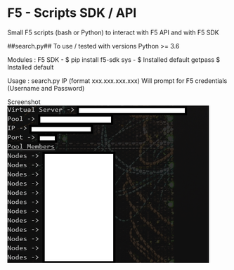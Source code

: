 # F5 - Scripts SDK / API
Small F5 scripts (bash or Python) to interact with F5 API and with F5 SDK

##search.py##
To use / tested with versions Python >= 3.6

Modules : 
F5 SDK - $ pip install f5-sdk
sys - $ Installed default
getpass $ Installed default

Usage : 
search.py IP (format xxx.xxx.xxx.xxx)
Will prompt for F5 credentials (Username and Password)

Screenshot
![alt text](https://github.com/ambmarques/f5scripts/blob/main/search_screenshot.PNG?raw=true)
